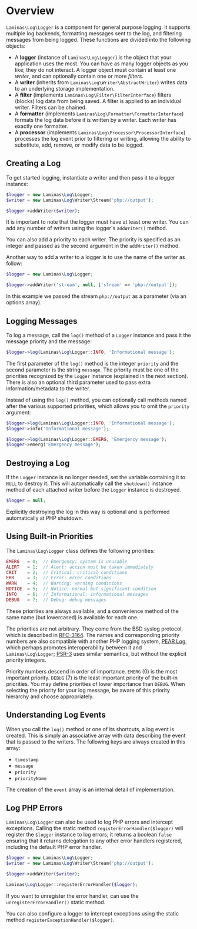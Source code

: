 # Overview

`Laminas\Log\Logger` is a component for general purpose logging. It supports
multiple log backends, formatting messages sent to the log, and filtering
messages from being logged. These functions are divided into the following
objects:

- A **logger** (instance of `Laminas\Log\Logger`) is the object that your application
  uses the most. You can have as many logger objects as you like; they do not
  interact. A logger object must contain at least one *writer*, and can optionally
  contain one or more *filters*.
- A **writer** (inherits from `Laminas\Log\Writer\AbstractWriter`) writes data to
  an underlying storage implementation.
- A **filter** (implements `Laminas\Log\Filter\FilterInterface`) filters (blocks)
  log data from being saved. A filter is applied to an individual writer.
  Filters can be chained.
- A **formatter** (implements `Laminas\Log\Formatter\FormatterInterface`) formats
  the log data before it is written by a writer. Each writer has exactly one
  formatter.
- A **processor** (implements `Laminas\Log\Processor\ProcessorInterface`) processes
  the log event prior to filtering or writing, allowing the ability to
  substitute, add, remove, or modify data to be logged.

## Creating a Log

To get started logging, instantiate a writer and then pass it to a logger instance:

```php
$logger = new Laminas\Log\Logger;
$writer = new Laminas\Log\Writer\Stream('php://output');

$logger->addWriter($writer);
```

It is important to note that the logger must have at least one writer. You can
add any number of writers using the logger's `addWriter()` method.

You can also add a priority to each writer. The priority is specified as an
integer and passed as the second argument in the `addWriter()` method.

Another way to add a writer to a logger is to use the name of the writer as
follow:

```php
$logger = new Laminas\Log\Logger;

$logger->addWriter('stream', null, ['stream' => 'php://output']);
```

In this example we passed the stream `php://output` as a parameter (via an
options array).

## Logging Messages

To log a message, call the `log()` method of a `Logger` instance and pass it the
message priority and the message:

```php
$logger->log(Laminas\Log\Logger::INFO, 'Informational message');
```

The first parameter of the `log()` method is the integer `priority` and the
second parameter is the string `message`. The priority must be one of the
priorities recognized by the `Logger` instance (explained in the next section).
There is also an optional third parameter used to pass extra
information/metadata to the writer.

Instead of using the `log()` method, you can optionally call methods named after
the various supported priorities, which allows you to omit the `priority`
argument:

```php
$logger->log(Laminas\Log\Logger::INFO, 'Informational message');
$logger->info('Informational message');

$logger->log(Laminas\Log\Logger::EMERG, 'Emergency message');
$logger->emerg('Emergency message');
```

## Destroying a Log

If the `Logger` instance is no longer needed, set the variable containing it to
`NULL` to destroy it.  This will automatically call the `shutdown()` instance
method of each attached writer before the `Logger` instance is destroyed.

```php
$logger = null;
```

Explicitly destroying the log in this way is optional and is performed
automatically at PHP shutdown.

## Using Built-in Priorities

The `Laminas\Log\Logger` class defines the following priorities:

```php
EMERG   = 0;  // Emergency: system is unusable
ALERT   = 1;  // Alert: action must be taken immediately
CRIT    = 2;  // Critical: critical conditions
ERR     = 3;  // Error: error conditions
WARN    = 4;  // Warning: warning conditions
NOTICE  = 5;  // Notice: normal but significant condition
INFO    = 6;  // Informational: informational messages
DEBUG   = 7;  // Debug: debug messages
```

These priorities are always available, and a convenience method of the same name
(but lowercased) is available for each one.

The priorities are not arbitrary. They come from the BSD syslog protocol, which
is described in [RFC-3164](http://tools.ietf.org/html/rfc3164). The names and
corresponding priority numbers are also compatible with another PHP logging
system, [PEAR Log](http://pear.php.net/package/log), which perhaps promotes
interoperability between it and `Laminas\Log\Logger`;
[PSR-3](http://www.php-fig.org/psr/psr-3/) uses similar semantics, but without
the explicit priority integers.

Priority numbers descend in order of importance. `EMERG` (0) is the most
important priority. `DEBUG` (7) is the least important priority of the built-in
priorities. You may define priorities of lower importance than `DEBUG`. When
selecting the priority for your log message, be aware of this priority hierarchy
and choose appropriately.

## Understanding Log Events

When you call the `log()` method or one of its shortcuts, a log event is
created. This is simply an associative array with data describing the event that
is passed to the writers. The following keys are always created in this array:

- `timestamp`
- `message`
- `priority`
- `priorityName`

The creation of the `event` array is an internal detail of implementation.

## Log PHP Errors

`Laminas\Log\Logger` can also be used to log PHP errors and intercept exceptions.
Calling the static method `registerErrorHandler($logger)` will register the
`$logger` instance to log errors; it returns a boolean `false` ensuring that it
returns delegation to any other error handlers registered, including the default
PHP error handler.

```php
$logger = new Laminas\Log\Logger;
$writer = new Laminas\Log\Writer\Stream('php://output');

$logger->addWriter($writer);

Laminas\Log\Logger::registerErrorHandler($logger);
```

If you want to unregister the error handler, can use the `unregisterErrorHandler()` static
method.

You can also configure a logger to intercept exceptions using the static method
`registerExceptionHandler($logger)`.
